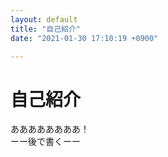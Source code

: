 ```yaml
---
layout: default
title: "自己紹介"
date: "2021-01-30 17:10:19 +0900"

---
```

# 自己紹介
ああああああああ！  
ーー後で書くーー